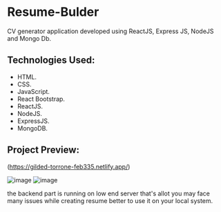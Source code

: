 # Resume-Bulder

CV generator application developed using ReactJS, Express JS,  NodeJS and Mongo Db.

## Technologies Used:

* HTML.
* CSS.
* JavaScript.
* React Bootstrap.
* ReactJS.
* NodeJS.
* ExpressJS.
* MongoDB.

## Project Preview:
(https://gilded-torrone-feb335.netlify.app/)

![image](https://user-images.githubusercontent.com/67819043/173674844-446268a6-d7ed-42d1-89d2-8ab00158a5c5.png)
![image](https://user-images.githubusercontent.com/67819043/173674858-6ca320a7-1253-4d59-b6b3-ec181bfbd57d.png)


the backend part is running on low end server that's allot you may face many issues while creating resume better to use it on your local system.
